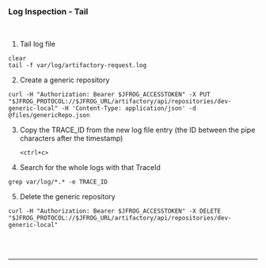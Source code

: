 
<br>

### Log Inspection - Tail 

<br/>

1. Tail log file
  ```execute
  clear
  tail -f var/log/artifactory-request.log
  ```
2. Create a generic repository 
  ```execute-2
  curl -H "Authorization: Bearer $JFROG_ACCESSTOKEN" -X PUT "$JFROG_PROTOCOL://$JFROG_URL/artifactory/api/repositories/dev-generic-local" -H 'Content-Type: application/json' -d @files/genericRepo.json
  ```

3. Copy the TRACE_ID from the new log file entry (the ID between the pipe characters after the timestamp)
    ```execute
    <ctrl+c>
    ```

4. Search for the whole logs with that TraceId 
  ```copy-and-edit
  grep var/log/*.* -e TRACE_ID
  ```

<!-- 3. Upload a file to the new repository
  ```execute-2
  curl -H "Authorization: Bearer $JFROG_ACCESSTOKEN" -X PUT "$JFROG_PROTOCOL://$JFROG_URL/artifactory/dev-generic-local/aql/" -d @files/find-largest-files.aql
  ``` -->

5. Delete the generic repository 
  ```execute-2
  curl -H "Authorization: Bearer $JFROG_ACCESSTOKEN" -X DELETE "$JFROG_PROTOCOL://$JFROG_URL/artifactory/api/repositories/dev-generic-local"
  ```

<br>

<br/>

---
